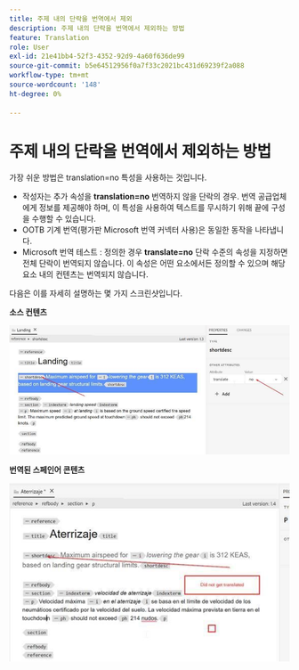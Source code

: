 ```yaml
---
title: 주제 내의 단락을 번역에서 제외
description: 주제 내의 단락을 번역에서 제외하는 방법
feature: Translation
role: User
exl-id: 21e41bb4-52f3-4352-92d9-4a60f636de99
source-git-commit: b5e64512956f0a7f33c2021bc431d69239f2a088
workflow-type: tm+mt
source-wordcount: '148'
ht-degree: 0%

---
```


# 주제 내의 단락을 번역에서 제외하는 방법

가장 쉬운 방법은 translation=no 특성을 사용하는 것입니다.

+ 작성자는 추가 속성을 **translation=no** 번역하지 않을 단락의 경우. 번역 공급업체에게 정보를 제공해야 하며, 이 특성을 사용하여 텍스트를 무시하기 위해 끝에 구성을 수행할 수 있습니다.
+ OOTB 기계 번역(평가판 Microsoft 번역 커넥터 사용)은 동일한 동작을 나타냅니다.
+ Microsoft 번역 테스트 : 정의한 경우 **translate=no** 단락 수준의 속성을 지정하면 전체 단락이 번역되지 않습니다. 이 속성은 어떤 요소에서든 정의할 수 있으며 해당 요소 내의 컨텐츠는 번역되지 않습니다.


다음은 이를 자세히 설명하는 몇 가지 스크린샷입니다.

**소스 컨텐츠**

![소스 컨텐츠](assets/source-content.jpg)

**번역된 스페인어 콘텐츠**

![번역된 스페인어 콘텐츠](assets/trans-content.jpg)
